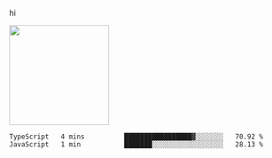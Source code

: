 hi

<img height="180em" src="https://github-readme-stats.vercel.app/api?username=AProductiveNerd&show_icons=true&hide_border=true&&count_private=true&include_all_commits=true" />

<!--START_SECTION:waka-->
```text
TypeScript   4 mins          █████████████████▓░░░░░░░   70.92 % 
JavaScript   1 min           ███████░░░░░░░░░░░░░░░░░░   28.13 % 
```
<!--END_SECTION:waka-->

